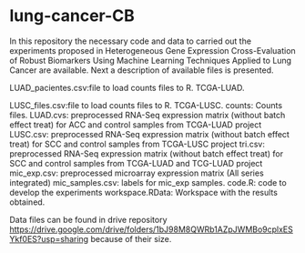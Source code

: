 # lung-cancer-CB
In this repository the necessary code and data to carried out the experiments proposed in Heterogeneous Gene Expression Cross-Evaluation of Robust Biomarkers
Using Machine Learning Techniques Applied to Lung Cancer are available. Next a description of available files is presented.

LUAD_pacientes.csv:file to load counts files to R. TCGA-LUAD.

LUSC_files.csv:file to load counts files to R. TCGA-LUSC.
counts: Counts files.
LUAD.cvs: preprocessed RNA-Seq expression matrix (without batch effect treat) for ACC and control samples from TCGA-LUAD project
LUSC.csv: preprocessed RNA-Seq expression matrix (without batch effect treat) for SCC and control samples from TCGA-LUSC project
tri.csv: preprocessed RNA-Seq expression matrix (without batch effect treat) for SCC and control samples from TCGA-LUAD and TCG-LUAD project
mic_exp.csv: preprocessed microarray expression matrix (All series integrated)
mic_samples.csv: labels for mic_exp samples.
code.R: code to develop the experiments
workspace.RData: Workspace with the results obtained. 

Data files can be found in drive repository https://drive.google.com/drive/folders/1bJ98M8QWRb1AZpJWMBo9cplxESYkf0ES?usp=sharing because of their size.

